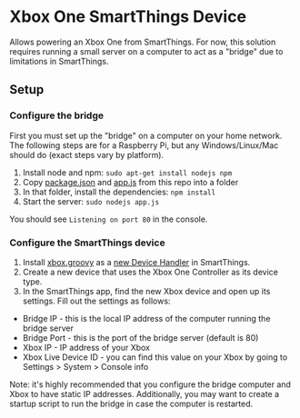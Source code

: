 # Xbox One SmartThings Device
Allows powering an Xbox One from SmartThings. For now, this solution requires running a small server on a computer to act as a "bridge" due to limitations in SmartThings.

## Setup
### Configure the bridge
First you must set up the "bridge" on a computer on your home network. The following steps are for a Raspberry Pi, but any Windows/Linux/Mac should do (exact steps vary by platform).
1. Install node and npm: ```sudo apt-get install nodejs npm```
2. Copy [package.json](https://github.com/Tugra-Guldogan/SmartThings-Xbox/blob/master/package.json) and [app.js](https://github.com/Tugra-Guldogan/SmartThings-Xbox/blob/master/app.js) from this repo into a folder
3. In that folder, install the dependencies: ```npm install```
4. Start the server: ```sudo nodejs app.js```

You should see ```Listening on port 80``` in the console.

### Configure the SmartThings device
1. Install [xbox.groovy](https://github.com/Tugra-Guldogan/SmartThings-Xbox/blob/master/xbox.groovy) as a [new Device Handler](https://community.smartthings.com/t/faq-an-overview-of-using-custom-code-in-smartthings/16772) in SmartThings.
2. Create a new device that uses the Xbox One Controller as its device type.
3. In the SmartThings app, find the new Xbox device and open up its settings. Fill out the settings as follows:
 * Bridge IP - this is the local IP address of the computer running the bridge server
 * Bridge Port - this is the port of the bridge server (default is 80)
 * Xbox IP - IP address of your Xbox
 * Xbox Live Device ID - you can find this value on your Xbox by going to Settings > System > Console info

Note: it's highly recommended that you configure the bridge computer and Xbox to have static IP addresses. Additionally, you may want to create a startup script to run the bridge in case the computer is restarted.
